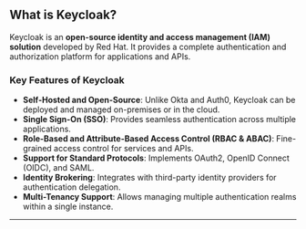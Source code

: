 
## **What is Keycloak?**
Keycloak is an **open-source identity and access management (IAM) solution** developed by Red Hat. It provides a complete authentication and authorization platform for applications and APIs.

### **Key Features of Keycloak**
- **Self-Hosted and Open-Source**: Unlike Okta and Auth0, Keycloak can be deployed and managed on-premises or in the cloud.
- **Single Sign-On (SSO)**: Provides seamless authentication across multiple applications.
- **Role-Based and Attribute-Based Access Control (RBAC & ABAC)**: Fine-grained access control for services and APIs.
- **Support for Standard Protocols**: Implements OAuth2, OpenID Connect (OIDC), and SAML.
- **Identity Brokering**: Integrates with third-party identity providers for authentication delegation.
- **Multi-Tenancy Support**: Allows managing multiple authentication realms within a single instance.

---
